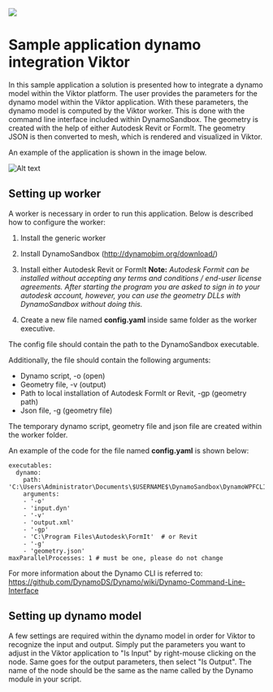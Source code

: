 ![](https://img.shields.io/badge/SDK-v14.0.0-blue) <Please check version is the same as specified in requirements.txt>

# Sample application dynamo integration Viktor

In this sample application a solution is presented how to integrate a dynamo model within the Viktor platform. 
The user provides the parameters for the dynamo model within the Viktor application. 
With these parameters, the dynamo model is computed by the Viktor worker. This is done with the command line interface included within DynamoSandbox. 
The geometry is created with the help of either Autodesk Revit or FormIt. The geometry JSON is then converted to mesh, which is rendered and visualized in Viktor. 

An example of the application is shown in the image below.

![Alt text](README_image.jpg?raw=true "Example")

## Setting up worker
A worker is necessary in order to run this application. Below is described how to configure the worker:

1. Install the generic worker
2. Install DynamoSandbox (http://dynamobim.org/download/)
3. Install either Autodesk Revit or FormIt
**Note:** *Autodesk Formit can be installed without accepting any terms and conditions / end-user license agreements. 
After starting the program you are asked to sign in to your autodesk account, 
however, you can use the geometry DLLs with DynamoSandbox without doing this.*

4. Create a new file named **config.yaml** inside same folder as the worker executive. 

The config file should contain the path to the DynamoSandbox executable.

Additionally, the file should contain the following arguments:

- Dynamo script, -o (open)
- Geometry file, -v (output)
- Path to local installation of Autodesk FormIt or Revit, -gp (geometry path)
- Json file, -g (geometry file)

The temporary dynamo script, geometry file and json file are created within the worker folder.

An example of the code for the file named  **config.yaml** is shown below:

<pre><code>executables:
  dynamo:
    path: 'C:\Users\Administrator\Documents\$USERNAME$\DynamoSandbox\DynamoWPFCLI.exe'
    arguments:
    - '-o'
    - 'input.dyn'
    - '-v'
    - 'output.xml'
    - '-gp'
    - 'C:\Program Files\Autodesk\FormIt'  # or Revit
    - '-g'
    - 'geometry.json'
maxParallelProcesses: 1 # must be one, please do not change
</code></pre>

For more information about the Dynamo CLI is referred to: https://github.com/DynamoDS/Dynamo/wiki/Dynamo-Command-Line-Interface

## Setting up dynamo model
A few settings are required within the dynamo model in order for Viktor to recognize the input and output. Simply put the
parameters you want to adjust in the Viktor application to "Is Input" by right-mouse clicking on the node. Same goes for the output
parameters, then select "Is Output". The name of the node should be the same as the name called by the Dynamo module in your script.
